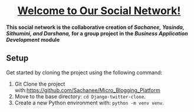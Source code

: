 <h1 align="center"><u>Welcome to Our Social Network!</u></h1>

**This social network is the collaborative creation of _Sachanee, Yasinda, Sithumini, and Darshana,_ for a group project in the _Business Application Development_ module**

## Setup
Get started by cloning the project using the following command:

1. Git Clone the project with:https://github.com/Sachanee/Micro_Blogging_Platform
2. Move to the base directory: `cd Django-twitter-clone`.
3. Create a new Python environment with: `python -m venv venv`.



